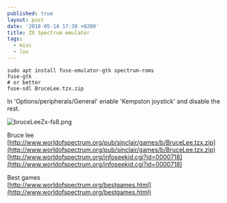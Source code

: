 ```yaml
---
published: true
layout: post
date: '2018-05-14 17:38 +0200'
title: ZX Spectrum emulator
tags:
  - misc
  - luv
---
```

    sudo apt install fuse-emulator-gtk spectrum-roms
    fuse-gtk
    # or better
    fuse-sdl BruceLee.tzx.zip
    
In 'Options/peripherals/General' enable 'Kempston joystick' and disable the rest.

![bruceLeeZx-fs8.png]({{site.baseurl}}/media/bruceLeeZx-fs8.png)

Bruce lee  
[http://www.worldofspectrum.org/pub/sinclair/games/b/BruceLee.tzx.zip](http://www.worldofspectrum.org/pub/sinclair/games/b/BruceLee.tzx.zip)  
[http://www.worldofspectrum.org/infoseekid.cgi?id=0000718](http://www.worldofspectrum.org/infoseekid.cgi?id=0000718)

Best games  
[http://www.worldofspectrum.org/bestgames.html](http://www.worldofspectrum.org/bestgames.html)
